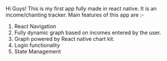 Hi Guys! This is my first app fully made in react native. It is an income/chanting tracker. Main features of this app are :-

1) React Navigation
2) Fully dynamic graph based on incomes entered by the user.
3) Graph powered by React native chart kit.
4) Login functionality
5) State Management
